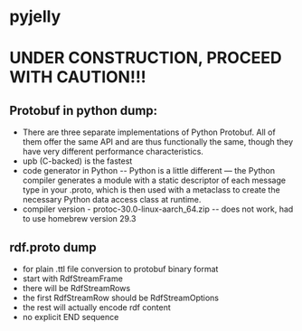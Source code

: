 # pyjelly
# UNDER CONSTRUCTION, PROCEED WITH CAUTION!!!

## Protobuf in python dump:
- There are three separate implementations of Python Protobuf. All of them offer the same API and are thus functionally the same, though they have very different performance characteristics.
- upb (C-backed) is the fastest
- code generator in Python -- Python is a little different — the Python compiler generates a module with a static descriptor of each message type in your .proto, which is then used with a metaclass to create the necessary Python data access class at runtime.
- compiler version - protoc-30.0-linux-aarch_64.zip -- does not work, had to use homebrew version 29.3

## rdf.proto dump
- for plain .ttl file conversion to protobuf binary format
- start with RdfStreamFrame
- there will be RdfStreamRows
- the first RdfStreamRow should be RdfStreamOptions
- the rest will actually encode rdf content
- no explicit END sequence